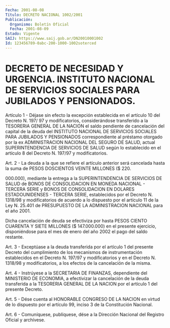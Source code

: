 ```yaml
---
Fecha: 2001-08-08
Título: DECRETO NACIONAL 1002/2001
Publicación:
  Organismo: Boletín Oficial
  Fecha: 2001-08-09
Estado: Vigente
SAIJ: https://www.saij.gob.ar/DN20010001002
Id: 123456789-0abc-200-1000-1002soterced
---
```

# DECRETO DE NECESIDAD Y URGENCIA. INSTITUTO NACIONAL DE SERVICIOS SOCIALES PARA JUBILADOS Y PENSIONADOS.

<a id="1"></a>
Artículo  1  -  Déjase  sin efecto la excepción establecida  en  el artículo 10 del Decreto N. 197/ 97 y modificatorios, considerándose transferido a la TESORERIA GENERAL  DE LA NACION el saldo pendiente de cancelación del capital de la deuda  del  INSTITUTO  NACIONAL DE SERVICIOS SOCIALES PARA JUBILADOS Y PENSIONADOS correspondiente  al préstamo  otorgado  por la ex ADMINISTRACION NACIONAL DEL SEGURO DE SALUD, actual SUPERINTENDENCIA  DE  SERVICIOS  DE  SALUD  según  lo establecido en el artículo 8 del Decreto N. 197/97 y modificatorios.

<a id="2"></a>
Art. 2  - La deuda a la que se  refiere  el artículo anterior será cancelada hasta la suma de PESOS DOSCIENTOS  VEINTE MILLONES ($ 220.

000.000), mediante la entrega a la SUPERINTENDENCIA DE SERVICIOS DE SALUD de BONOS DE CONSOLIDACION EN MONEDA NACIONAL  - TERCERA SERIE y  BONOS  DE  CONSOLIDACION  EN  DOLARES ESTADOUNIDENSES -  TERCERA SERIE, establecidos por el Decreto N. 1318/98  y modificatorios de acuerdo  a lo dispuesto por el artículo 11 de la Ley  N. 25.401  de PRESUPUESTO   DE  LA  ADMINISTRACION  NACIONAL  para  el  año  2001.

Dicha cancelación  de  deuda  se  efectiviza por hasta PESOS CIENTO CUARENTA Y SIETE MILLONES  ($ 147.000.000) en el presente ejercicio, disponiéndose para el mes de enero  del año 2002 el pago del saldo restante.

<a id="3"></a>
Art. 3 - Exceptúase a la deuda transferida  por  el  artículo 1 del presente Decreto del cumplimiento de los mecanismos de instrumentación establecidos en el Decreto N. 197/97 y modificatorios  y en el Decreto N. 1318/98 y modificatorios,  a  los efectos de la cancelación de la misma.

<a id="4"></a>
Art. 4 - Instrúyese  a  la SECRETARIA DE FINANZAS, dependiente del MINISTERIO DE ECONOMIA,  a  efectivizar la cancelación de la deuda transferida a la TESORERIA GENERAL  DE  LA NACION por el artículo 1 del presente Decreto.

<a id="5"></a>
Art. 5 - Dése cuenta al HONORABLE CONGRESO  DE  LA NACION en virtud de  lo  dispuesto  por el artículo 99, inciso 3 de la Constitución Nacional.

<a id="6"></a>
Art. 6 - Comuníquese,  publíquese, dése a la Dirección Nacional del Registro Oficial y archívese.